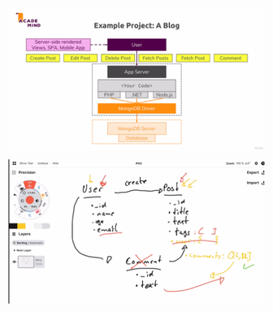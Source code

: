 ![](./screenshots/27_planning_the_example_exercise/2022-07-09-16-06-00.png)

![](./screenshots/27_planning_the_example_exercise/2022-07-09-16-05-22.png)